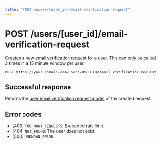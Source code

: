 ```yaml
---
title: "POST /users/[user_id]/email-verification-request"
---
```


# POST /users/[user_id]/email-verification-request

Creates a new email verification request for a user. This can only be called 3 times in a 15 minute window per user.

```
POST https://your-domain.com/users/USER_ID/email-verification-request
```

## Successful response

Returns the [user email verification request model](/reference/rest/models/user-email-verification-request) of the created request.

## Error codes

- [400] `TOO_MANY_REQUESTS`: Exceeded rate limit.
- [404] `NOT_FOUND`: The user does not exist.
- [500] `UNKNOWN_ERROR`
